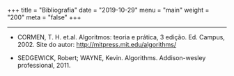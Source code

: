 +++
title = "Bibliografia"
date = "2019-10-29"
menu = "main"
weight = "200"
meta = "false"
+++

***

* CORMEN, T. H. et.al. Algoritmos: teoria e prática, 3 edição. Ed. Campus, 2002. Site do autor: http://mitpress.mit.edu/algorithms/

* SEDGEWICK, Robert; WAYNE, Kevin. Algorithms. Addison-wesley professional, 2011.
